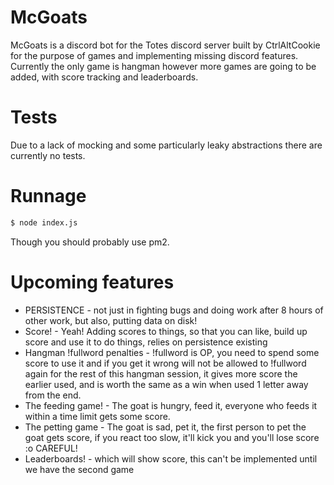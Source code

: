 # McGoats

McGoats is a discord bot for the Totes discord server built by CtrlAltCookie for the purpose of games and implementing missing discord features. Currently the only game is hangman however more games are going to be added, with score tracking and leaderboards.

# Tests

Due to a lack of mocking and some particularly leaky abstractions there are currently no tests.

# Runnage

```bash
$ node index.js
```

Though you should probably use pm2.

# Upcoming features

* PERSISTENCE - not just in fighting bugs and doing work after 8 hours of other work, but also, putting data on disk!
* Score! - Yeah! Adding scores to things, so that you can like, build up score and use it to do things, relies on persistence existing
* Hangman !fullword penalties - !fullword is OP, you need to spend some score to use it and if you get it wrong will not be allowed to !fullword again for the rest of this hangman session, it gives more score the earlier used, and is worth the same as a win when used 1 letter away from the end.
* The feeding game! - The goat is hungry, feed it, everyone who feeds it within a time limit gets some score.
* The petting game - The goat is sad, pet it, the first person to pet the goat gets score, if you react too slow, it'll kick you and you'll lose score :o CAREFUL!
* Leaderboards! - which will show score, this can't be implemented until we have the second game
